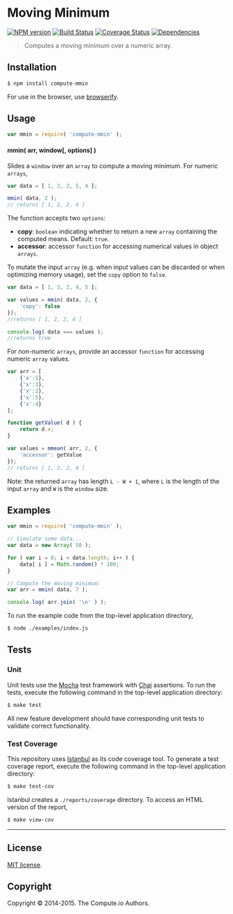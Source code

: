Moving Minimum
===
[![NPM version][npm-image]][npm-url] [![Build Status][travis-image]][travis-url] [![Coverage Status][coveralls-image]][coveralls-url] [![Dependencies][dependencies-image]][dependencies-url]

> Computes a moving minimum over a numeric array.


## Installation

``` bash
$ npm install compute-mmin
```

For use in the browser, use [browserify](https://github.com/substack/node-browserify).


## Usage


``` javascript
var mmin = require( 'compute-mmin' );
```

#### mmin( arr, window[, options] )

Slides a `window` over an `array` to compute a moving minimum. For numeric `arrays`,

``` javascript
var data = [ 1, 3, 2, 5, 4 ];

mmin( data, 2 );
// returns [ 1, 2, 2, 4 ]
```

The function accepts two `options`:

*  __copy__: `boolean` indicating whether to return a new `array` containing the computed means. Default: `true`.
*  __accessor__: accessor `function` for accessing numerical values in object `arrays`.

To mutate the input `array` (e.g. when input values can be discarded or when optimizing memory usage), set the `copy` option to `false`.

``` javascript
var data = [ 1, 3, 2, 4, 5 ];

var values = mmin( data, 2, {
	'copy': false
});
//returns [ 1, 2, 2, 4 ]

console.log( data === values );
//returns true
```

For non-numeric `arrays`, provide an accessor `function` for accessing numeric `array` values.

``` javascript
var arr = [
	{'x':1},
	{'x':3},
	{'x':2},
	{'x':5},
	{'x':4}
];

function getValue( d ) {
	return d.x;
}

var values = mmean( arr, 2, {
	'accessor': getValue
});
// returns [ 1, 2, 2, 4 ]
```

Note: the returned `array` has length `L - W + 1`, where `L` is the length of the input `array` and `W` is the `window` size.


## Examples

``` javascript
var mmin = require( 'compute-mmin' );

// Simulate some data...
var data = new Array( 50 );

for ( var i = 0; i < data.length; i++ ) {
	data[ i ] = Math.random() * 100;
}

// Compute the moving minimum:
var arr = mmin( data, 7 );

console.log( arr.join( '\n' ) );
```

To run the example code from the top-level application directory,

``` bash
$ node ./examples/index.js
```


## Tests

### Unit

Unit tests use the [Mocha](http://mochajs.org) test framework with [Chai](http://chaijs.com) assertions. To run the tests, execute the following command in the top-level application directory:

``` bash
$ make test
```

All new feature development should have corresponding unit tests to validate correct functionality.


### Test Coverage

This repository uses [Istanbul](https://github.com/gotwarlost/istanbul) as its code coverage tool. To generate a test coverage report, execute the following command in the top-level application directory:

``` bash
$ make test-cov
```

Istanbul creates a `./reports/coverage` directory. To access an HTML version of the report,

``` bash
$ make view-cov
```


---
## License

[MIT license](http://opensource.org/licenses/MIT).


## Copyright

Copyright &copy; 2014-2015. The Compute.io Authors.


[npm-image]: http://img.shields.io/npm/v/compute-mmin.svg
[npm-url]: https://npmjs.org/package/compute-mmin

[travis-image]: http://img.shields.io/travis/compute-io/mmin/master.svg
[travis-url]: https://travis-ci.org/compute-io/mmin

[coveralls-image]: https://img.shields.io/coveralls/compute-io/mmin/master.svg
[coveralls-url]: https://coveralls.io/r/compute-io/mmin?branch=master

[dependencies-image]: http://img.shields.io/david/compute-io/mmin.svg
[dependencies-url]: https://david-dm.org/compute-io/mmin

[dev-dependencies-image]: http://img.shields.io/david/dev/compute-io/mmin.svg
[dev-dependencies-url]: https://david-dm.org/dev/compute-io/mmin

[github-issues-image]: http://img.shields.io/github/issues/compute-io/mmin.svg
[github-issues-url]: https://github.com/compute-io/mmin/issues
